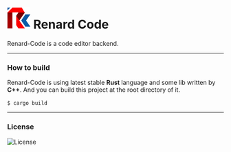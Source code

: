 # ![](res/logo.jpg) Renard Code

Renard-Code is a code editor backend.

---

### How to build

Renard-Code is using  latest stable **Rust** language and some lib written by **C++**. And you can build this project at the root directory of it.

```
$ cargo build
```

---

### License

![License](https://img.shields.io/github/license/alchepic/renard-code?color=green&style=flat-square)
